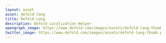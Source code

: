 ```yaml
---
layout: asset
asset: defold-lang
title: Defold Lang
description: Defold Localization Helper
opengraph_image: https://www.defold.com/images/assets/defold-lang-thumb.png
twitter_image: https://www.defold.com/images/assets/defold-lang-thumb.png
---
```

